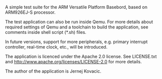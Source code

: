 A simple test suite for the ARM Versatile Platform Basebord,
based on ARM926EJ-S processor.

The test application can also be run inside Qemu.
For more details about required settings of Qemu and a toolchain to build
the application, see comments inside shell script (*.sh) files.

In future versions, support for more peripherals, e.g. primary interrupt
controller, real-time clock, etc., will be introduced. 

The application is licenced under the Apache 2.0 license. See LICENSE.txt and
http://www.apache.org/licenses/LICENSE-2.0
for more details.

The author of the application is Jernej Kovacic.
